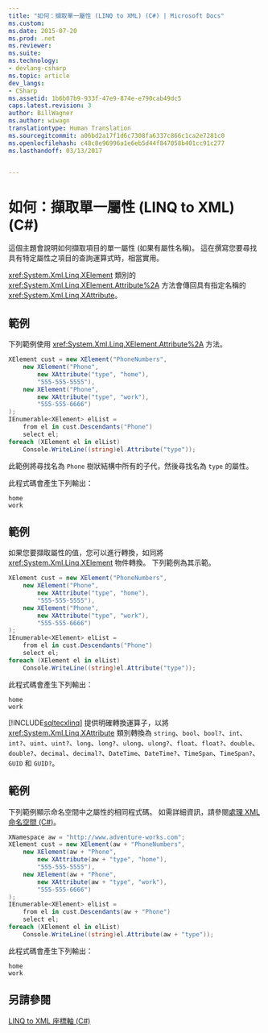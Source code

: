 ```yaml
---
title: "如何：擷取單一屬性 (LINQ to XML) (C#) | Microsoft Docs"
ms.custom: 
ms.date: 2015-07-20
ms.prod: .net
ms.reviewer: 
ms.suite: 
ms.technology:
- devlang-csharp
ms.topic: article
dev_langs:
- CSharp
ms.assetid: 1b6b07b9-933f-47e9-874e-e790cab49dc5
caps.latest.revision: 3
author: BillWagner
ms.author: wiwagn
translationtype: Human Translation
ms.sourcegitcommit: a06bd2a17f1d6c7308fa6337c866c1ca2e7281c0
ms.openlocfilehash: c48c8e96996a1e6eb5d44f847058b401cc91c277
ms.lasthandoff: 03/13/2017


---
```

# <a name="how-to-retrieve-a-single-attribute-linq-to-xml-c"></a>如何：擷取單一屬性 (LINQ to XML) (C#)
這個主題會說明如何擷取項目的單一屬性 (如果有屬性名稱)。 這在撰寫您要尋找具有特定屬性之項目的查詢運算式時，相當實用。  
  
 <xref:System.Xml.Linq.XElement> 類別的 <xref:System.Xml.Linq.XElement.Attribute%2A> 方法會傳回具有指定名稱的 <xref:System.Xml.Linq.XAttribute>。  
  
## <a name="example"></a>範例  
 下列範例使用 <xref:System.Xml.Linq.XElement.Attribute%2A> 方法。  
  
```csharp  
XElement cust = new XElement("PhoneNumbers",  
    new XElement("Phone",  
        new XAttribute("type", "home"),  
        "555-555-5555"),  
    new XElement("Phone",  
        new XAttribute("type", "work"),  
        "555-555-6666")  
);  
IEnumerable<XElement> elList =  
    from el in cust.Descendants("Phone")  
    select el;  
foreach (XElement el in elList)  
    Console.WriteLine((string)el.Attribute("type"));  
```  
  
 此範例將尋找名為 `Phone` 樹狀結構中所有的子代，然後尋找名為 `type` 的屬性。  
  
 此程式碼會產生下列輸出：  
  
```  
home  
work  
```  
  
## <a name="example"></a>範例  
 如果您要擷取屬性的值，您可以進行轉換，如同將 <xref:System.Xml.Linq.XElement> 物件轉換。 下列範例為其示範。  
  
```csharp  
XElement cust = new XElement("PhoneNumbers",  
    new XElement("Phone",  
        new XAttribute("type", "home"),  
        "555-555-5555"),  
    new XElement("Phone",  
        new XAttribute("type", "work"),  
        "555-555-6666")  
);  
IEnumerable<XElement> elList =   
    from el in cust.Descendants("Phone")  
    select el;  
foreach (XElement el in elList)  
    Console.WriteLine((string)el.Attribute("type"));  
```  
  
 此程式碼會產生下列輸出：  
  
```  
home  
work  
```  
  
 [!INCLUDE[sqltecxlinq](../../../../csharp/programming-guide/concepts/linq/includes/sqltecxlinq_md.md)] 提供明確轉換運算子，以將 <xref:System.Xml.Linq.XAttribute> 類別轉換為 `string`、`bool`、`bool?`、`int`、`int?`、`uint`、`uint?`、`long`、`long?`、`ulong`、`ulong?`、`float`、`float?`、`double`、`double?`、`decimal`、`decimal?`、`DateTime`、`DateTime?`、`TimeSpan`、`TimeSpan?`、`GUID` 和 `GUID?`。  
  
## <a name="example"></a>範例  
 下列範例顯示命名空間中之屬性的相同程式碼。 如需詳細資訊，請參閱[處理 XML 命名空間 (C#)](../../../../csharp/programming-guide/concepts/linq/working-with-xml-namespaces.md)。  
  
```csharp  
XNamespace aw = "http://www.adventure-works.com";  
XElement cust = new XElement(aw + "PhoneNumbers",  
    new XElement(aw + "Phone",  
        new XAttribute(aw + "type", "home"),  
        "555-555-5555"),  
    new XElement(aw + "Phone",  
        new XAttribute(aw + "type", "work"),  
        "555-555-6666")  
);  
IEnumerable<XElement> elList =  
    from el in cust.Descendants(aw + "Phone")  
    select el;  
foreach (XElement el in elList)  
    Console.WriteLine((string)el.Attribute(aw + "type"));  
```  
  
 此程式碼會產生下列輸出：  
  
```  
home  
work  
```  
  
## <a name="see-also"></a>另請參閱  
 [LINQ to XML 座標軸 (C#)](../../../../csharp/programming-guide/concepts/linq/linq-to-xml-axes.md)
